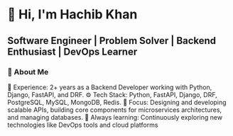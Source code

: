 # 👋 Hi, I'm Hachib Khan
## Software Engineer | Problem Solver | Backend Enthusiast | DevOps Learner

### 🚀 About Me
🔧 Experience: 2+ years as a Backend Developer working with Python, Django, FastAPI, and DRF.
⚙️ Tech Stack: Python, FastAPI, Django, DRF, PostgreSQL, MySQL, MongoDB, Redis.
🎯 Focus: Designing and developing scalable APIs, building core components for microservices architectures, and managing databases.
🌱 Always learning: Continuously exploring new technologies like DevOps tools and cloud platforms

<!--
**hachibkhan19/hachibkhan19** is a ✨ _special_ ✨ repository because its `README.md` (this file) appears on your GitHub profile.

Here are some ideas to get you started:

- 🔭 I’m currently working on ...
- 🌱 I’m currently learning ...
- 👯 I’m looking to collaborate on ...
- 🤔 I’m looking for help with ...
- 💬 Ask me about ...
- 📫 How to reach me: ...
- 😄 Pronouns: ...
- ⚡ Fun fact: ...
-->
